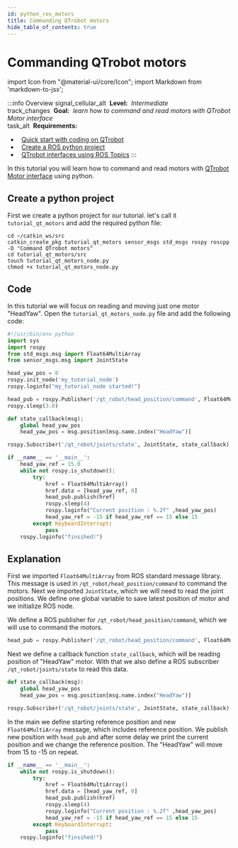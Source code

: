 ```yaml
---
id: python_ros_motors
title: Commanding QTrobot motors
hide_table_of_contents: true
---
```


# Commanding QTrobot motors


import Icon from "@material-ui/core/Icon";
import Markdown from 'markdown-to-jsx';

:::info Overview
<Icon>signal_cellular_alt</Icon> <Markdown>&nbsp;**Level:**&nbsp; *Intermediate*</Markdown>
<br/> <Icon> track_changes </Icon> <Markdown>&nbsp;**Goal:**&nbsp; *learn how to command and read motors with QTrobot Motor interface*</Markdown>
<br/> <Icon> task_alt </Icon> <Markdown>&nbsp;**Requirements:**</Markdown>

  - &nbsp;&nbsp;[Quick start with coding on QTrobot](/docs/intro_code)
  - &nbsp;&nbsp;[Create a ROS python project](/docs/tutorials/python/python_ros_project)
  - &nbsp;&nbsp;[QTrobot interfaces using ROS Topics](/docs/tutorials/python/python_ros_publish)
:::

In this tutorial you will learn how to command and read motors with [QTrobot Motor interface](/docs/api_ros#motor-interface) using python.

## Create a python project 
First we create a python project for our tutorial. let's call it `tutorial_qt_motors` and add the required python file: 

```
cd ~/catkin_ws/src
catkin_create_pkg tutorial_qt_motors sensor_msgs std_msgs rospy roscpp -D "Command QTrobot motors"
cd tutorial_qt_motors/src
touch tutorial_qt_motors_node.py
chmod +x tutorial_qt_motors_node.py
```

## Code

In this tutorial we will focus on reading and moving just one motor "HeadYaw".
Open the `tutorial_qt_motors_node.py` file and add the following code:

```python
#!/usr/bin/env python
import sys
import rospy
from std_msgs.msg import Float64MultiArray
from sensor_msgs.msg import JointState

head_yaw_pos = 0
rospy.init_node('my_tutorial_node')
rospy.loginfo("my_tutorial_node started!")

head_pub = rospy.Publisher('/qt_robot/head_position/command', Float64MultiArray, queue_size=10)
rospy.sleep(3.0)

def state_callback(msg):
    global head_yaw_pos
    head_yaw_pos = msg.position[msg.name.index("HeadYaw")]

rospy.Subscriber('/qt_robot/joints/state', JointState, state_callback)

if __name__ == '__main__':
    head_yaw_ref = 15.0
    while not rospy.is_shutdown():
        try:
            href = Float64MultiArray()
            href.data = [head_yaw_ref, 0]
            head_pub.publish(href)
            rospy.sleep(4)
            rospy.loginfo("Current position : %.2f" ,head_yaw_pos)
            head_yaw_ref = -15 if head_yaw_ref == 15 else 15
        except KeyboardInterrupt:
            pass
    rospy.loginfo("finsihed!")
```



## Explanation

First we imported `Float64MultiArray` from ROS standard message library. This message is used in `/qt_robot/head_position/command` to command the motors. Next we imported `JointState`, which we will need to read the joint positions. We define one global variable to save latest position of motor and we initialize ROS node. 

We define a ROS publisher for `/qt_robot/head_position/command`, which we will use to command the motors.

```python
head_pub = rospy.Publisher('/qt_robot/head_position/command', Float64MultiArray, queue_size=10)
```

Next we define a callback function `state_callback`, which will be reading position of "HeadYaw" motor. With that we also define a ROS subscriber `/qt_robot/joints/state` to read this data.

```python
def state_callback(msg):
    global head_yaw_pos
    head_yaw_pos = msg.position[msg.name.index("HeadYaw")]

rospy.Subscriber('/qt_robot/joints/state', JointState, state_callback)
```

In the main we define starting reference position and new `Float64MultiArray` message, which includes reference position. We publish new position with `head_pub` and after some delay we print the current position and we change the reference position. The "HeadYaw" will move from 15 to -15 on repeat.

```python
if __name__ == '__main__':
    while not rospy.is_shutdown():
        try:
            href = Float64MultiArray()
            href.data = [head_yaw_ref, 0]
            head_pub.publish(href)
            rospy.sleep(4)
            rospy.loginfo("Current position : %.2f" ,head_yaw_pos)
            head_yaw_ref = -15 if head_yaw_ref == 15 else 15
        except KeyboardInterrupt:
            pass
    rospy.loginfo("finsihed!")
```
